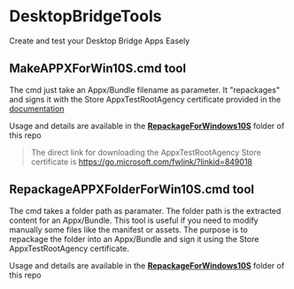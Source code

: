 # DesktopBridgeTools
Create and test your Desktop Bridge Apps Easely 

## MakeAPPXForWin10S.cmd tool
The cmd just take an Appx/Bundle filename as parameter. It "repackages" and signs it with the Store AppxTestRootAgency certificate provided in the [documentation](https://docs.microsoft.com/en-us/windows/uwp/porting/desktop-to-uwp-test-windows-s)

Usage and details are available in the [**RepackageForWindows10S**](RepackageForWindows10S) folder of this repo

> The direct link for downloading the AppxTestRootAgency Store certificate is https://go.microsoft.com/fwlink/?linkid=849018

## RepackageAPPXFolderForWin10S.cmd tool
The cmd takes a folder path as paramater. The folder path is the extracted content for an Appx/Bundle. This tool is useful if you need to modify manually some files like the manifest or assets. The purpose is to repackage the folder into an Appx/Bundle and sign it using the Store AppxTestRootAgency certificate.

Usage and details are available in the [**RepackageForWindows10S**](RepackageForWindows10S) folder of this repo
